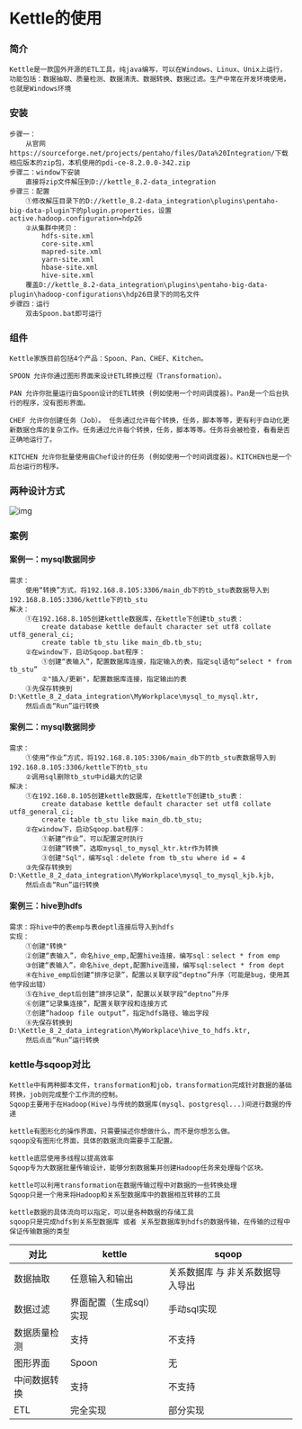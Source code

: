# Kettle的使用

### 简介

```
Kettle是一款国外开源的ETL工具，纯java编写，可以在Windows、Linux、Unix上运行，功能包括：数据抽取、质量检测、数据清洗、数据转换、数据过滤。生产中常在开发环境使用，也就是Windows环境
```

### 安装

```
步骤一：
	从官网https://sourceforge.net/projects/pentaho/files/Data%20Integration/下载相应版本的zip包，本机使用的pdi-ce-8.2.0.0-342.zip
步骤二：window下安装
	直接将zip文件解压到D://kettle_8.2-data_integration
步骤三：配置
	①修改解压目录下的D://kettle_8.2-data_integration\plugins\pentaho-big-data-plugin下的plugin.properties，设置active.hadoop.configuration=hdp26
	②从集群中拷贝：
    	hdfs-site.xml
    	core-site.xml
    	mapred-site.xml
    	yarn-site.xml
    	hbase-site.xml
    	hive-site.xml
    覆盖D://kettle_8.2-data_integration\plugins\pentaho-big-data-plugin\hadoop-configurations\hdp26目录下的同名文件
步骤四：运行
	双击Spoon.bat即可运行
```

### 组件

```
Kettle家族目前包括4个产品：Spoon、Pan、CHEF、Kitchen。

SPOON 允许你通过图形界面来设计ETL转换过程（Transformation）。

PAN 允许你批量运行由Spoon设计的ETL转换 (例如使用一个时间调度器)。Pan是一个后台执行的程序，没有图形界面。

CHEF 允许你创建任务（Job）。 任务通过允许每个转换，任务，脚本等等，更有利于自动化更新数据仓库的复杂工作。任务通过允许每个转换，任务，脚本等等。任务将会被检查，看看是否正确地运行了。

KITCHEN 允许你批量使用由Chef设计的任务 (例如使用一个时间调度器)。KITCHEN也是一个后台运行的程序。
```

### 两种设计方式

![img](file:///C:\Users\Administrator\AppData\Local\Temp\ksohtml87540\wps1.png)

### 案例

#### 案例一：mysql数据同步

```
需求：
	使用“转换”方式，将192.168.8.105:3306/main_db下的tb_stu表数据导入到192.168.8.105:3306/kettle下的tb_stu
解决：
	①在192.168.8.105创建kettle数据库，在kettle下创建tb_stu表：
		create database kettle default character set utf8 collate utf8_general_ci;
		create table tb_stu like main_db.tb_stu;
	②在window下，启动Sqoop.bat程序：
		①创建“表输入”，配置数据库连接，指定输入的表，指定sql语句“select * from tb_stu”
		②"插入/更新"，配置数据库连接，指定输出的表
	③先保存转换到D:\Kettle_8_2_data_integration\MyWorkplace\mysql_to_mysql.ktr,
	然后点击“Run”运行转换
```

#### 案例二：mysql数据同步

```
需求：
	①使用“作业”方式，将192.168.8.105:3306/main_db下的tb_stu表数据导入到192.168.8.105:3306/kettle下的tb_stu
	②调用sql删除tb_stu中id最大的记录
解决：
	①在192.168.8.105创建kettle数据库，在kettle下创建tb_stu表：
		create database kettle default character set utf8 collate utf8_general_ci;
		create table tb_stu like main_db.tb_stu;
	②在window下，启动Sqoop.bat程序：
		①新建“作业”，可以配置定时执行
		②创建“转换”，选取mysql_to_mysql_ktr.ktr作为转换
		③创建"Sql"，编写sql：delete from tb_stu where id = 4
	③先保存转换到D:\Kettle_8_2_data_integration\MyWorkplace\mysql_to_mysql_kjb.kjb,
	然后点击“Run”运行转换
```

#### 案例三：hive到hdfs

```
需求：将hive中的表emp与表deptl连接后导入到hdfs
实现：
	①创建"转换"
	②创建“表输入”，命名hive_emp,配置hive连接，编写sql：select * from emp
	③创建“表输入”，命名hive_dept,配置hive连接，编写sql:select * from dept
	④在hive_emp后创建“排序记录”，配置以关联字段“deptno”升序（可能是bug，使用其他字段出错）
	⑤在hive_dept后创建“排序记录”，配置以关联字段“deptno”升序
	⑥创建“记录集连接”，配置关联字段和连接方式
	⑦创建“hadoop file output”，指定hdfs路径、输出字段
	⑧先保存转换到D:\Kettle_8_2_data_integration\MyWorkplace\hive_to_hdfs.ktr,
	然后点击“Run”运行转换
```

### kettle与sqoop对比

```
Kettle中有两种脚本文件，transformation和job，transformation完成针对数据的基础转换，job则完成整个工作流的控制。
Sqoop主要用于在Hadoop(Hive)与传统的数据库(mysql、postgresql...)间进行数据的传递

kettle有图形化的操作界面，只需要描述你想做什么，而不是你想怎么做。
sqoop没有图形化界面，具体的数据流向需要手工配置。

kettle底层使用多线程以提高效率
Sqoop专为大数据批量传输设计，能够分割数据集并创建Hadoop任务来处理每个区块。

kettle可以利用transformation在数据传输过程中对数据的一些转换处理
Sqoop只是一个用来将Hadoop和关系型数据库中的数据相互转移的工具

kettle数据的具体流向可以指定，可以是各种数据的存储工具
sqoop只是完成hdfs到关系型数据库 或者 关系型数据库到hdfs的数据传输，在传输的过程中保证传输数据的类型
```

| 对比         | kettle                  | sqoop                            |
| ------------ | ----------------------- | -------------------------------- |
| 数据抽取     | 任意输入和输出          | 关系数据库 与 非关系数据导入导出 |
| 数据过滤     | 界面配置（生成sql）实现 | 手动sql实现                      |
| 数据质量检测 | 支持                    | 不支持                           |
| 图形界面     | Spoon                   | 无                               |
| 中间数据转换 | 支持                    | 不支持                           |
| ETL          | 完全实现                | 部分实现                         |

